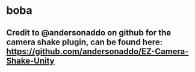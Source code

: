 # boba

## Credit to @andersonaddo on github for the camera shake plugin, can be found here: https://github.com/andersonaddo/EZ-Camera-Shake-Unity
